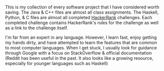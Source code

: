 This is my collection of every software project that I have considered worth saving. The Java & C++ files are almost all class assignments. The Haskell, Python, & C files are almost all completed [HackerRank](hackerrank.com) challenges. Each completed challenge contains HackerRank's rules for the challenge as well as a link to the challenge itself.

I'm far from an expert in any language. However, I learn fast, enjoy getting my hands dirty, and have attempted to learn the features that are common to most computer languages. When I get stuck, I usually look for guidance through Google with a focus on StackOverflow & official documentation (Reddit has been useful in the past. It also looks like a growing resource, especially for younger languages such as Haskell)
